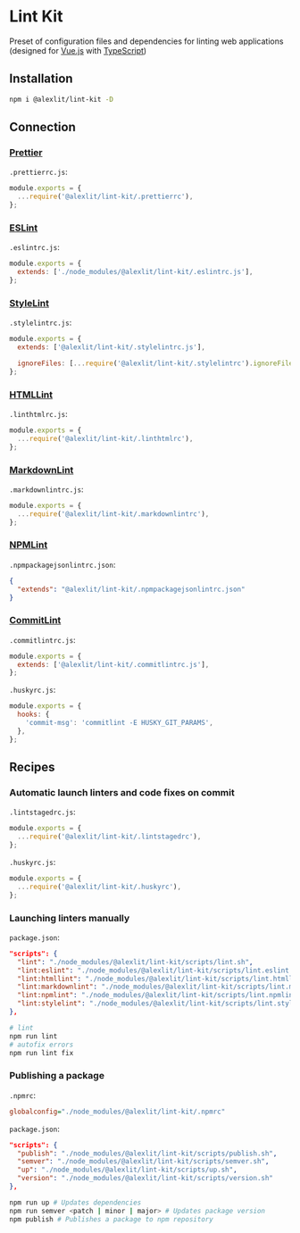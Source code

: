 # Lint Kit

Preset of configuration files and dependencies for linting web applications
(designed for [Vue.js](https://vuejs.org) with
[TypeScript](https://www.typescriptlang.org/))

## Installation

```sh
npm i @alexlit/lint-kit -D
```

## Connection

### [Prettier](https://github.com/alex-lit/config-prettier)

`.prettierrc.js`:

```js
module.exports = {
  ...require('@alexlit/lint-kit/.prettierrc'),
};
```

### [ESLint](https://github.com/alex-lit/config-eslint)

`.eslintrc.js`:

```js
module.exports = {
  extends: ['./node_modules/@alexlit/lint-kit/.eslintrc.js'],
};
```

### [StyleLint](https://github.com/alex-lit/config-stylelint)

`.stylelintrc.js`:

```js
module.exports = {
  extends: ['@alexlit/lint-kit/.stylelintrc.js'],

  ignoreFiles: [...require('@alexlit/lint-kit/.stylelintrc').ignoreFiles],
};
```

### [HTMLLint](https://github.com/alex-lit/config-htmllint)

`.linthtmlrc.js`:

```js
module.exports = {
  ...require('@alexlit/lint-kit/.linthtmlrc'),
};
```

### [MarkdownLint](https://github.com/alex-lit/config-markdownlint)

`.markdownlintrc.js`:

```js
module.exports = {
  ...require('@alexlit/lint-kit/.markdownlintrc'),
};
```

### [NPMLint](https://github.com/tclindner/npm-package-json-lint)

`.npmpackagejsonlintrc.json`:

```json
{
  "extends": "@alexlit/lint-kit/.npmpackagejsonlintrc.json"
}
```

### [CommitLint](https://github.com/alex-lit/config-commitlint)

`.commitlintrc.js`:

```js
module.exports = {
  extends: ['@alexlit/lint-kit/.commitlintrc.js'],
};
```

`.huskyrc.js`:

```js
module.exports = {
  hooks: {
    'commit-msg': 'commitlint -E HUSKY_GIT_PARAMS',
  },
};
```

## Recipes

### Automatic launch linters and code fixes on commit

`.lintstagedrc.js`:

```js
module.exports = {
  ...require('@alexlit/lint-kit/.lintstagedrc'),
};
```

`.huskyrc.js`:

```js
module.exports = {
  ...require('@alexlit/lint-kit/.huskyrc'),
};
```

### Launching linters manually

`package.json`:

```json
"scripts": {
  "lint": "./node_modules/@alexlit/lint-kit/scripts/lint.sh",
  "lint:eslint": "./node_modules/@alexlit/lint-kit/scripts/lint.eslint.sh",
  "lint:htmllint": "./node_modules/@alexlit/lint-kit/scripts/lint.htmllint.sh",
  "lint:markdownlint": "./node_modules/@alexlit/lint-kit/scripts/lint.markdownlint.sh",
  "lint:npmlint": "./node_modules/@alexlit/lint-kit/scripts/lint.npmlint.sh",
  "lint:stylelint": "./node_modules/@alexlit/lint-kit/scripts/lint.stylelint.sh",
},
```

```sh
# lint
npm run lint
# autofix errors
npm run lint fix
```

### Publishing a package

`.npmrc`:

```ini
globalconfig="./node_modules/@alexlit/lint-kit/.npmrc"
```

`package.json`:

```json
"scripts": {
  "publish": "./node_modules/@alexlit/lint-kit/scripts/publish.sh",
  "semver": "./node_modules/@alexlit/lint-kit/scripts/semver.sh",
  "up": "./node_modules/@alexlit/lint-kit/scripts/up.sh",
  "version": "./node_modules/@alexlit/lint-kit/scripts/version.sh"
},
```

```sh
npm run up # Updates dependencies
npm run semver <patch | minor | major> # Updates package version
npm publish # Publishes a package to npm repository
```
